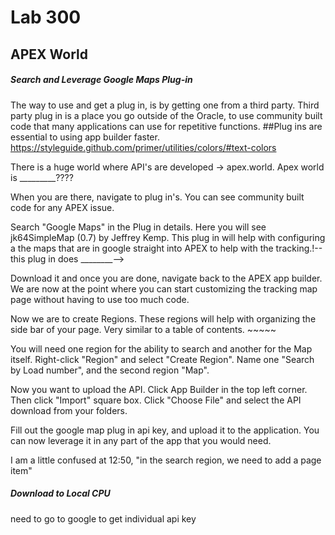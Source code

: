 # Lab 300
## APEX World
##### Search and Leverage Google Maps Plug-in

The way to use and get a plug in, is by getting one from a third party. Third party plug in is a place you go outside of the Oracle, to use community built code that many applications can use for repetitive functions. ##Plug ins are essential to using app builder faster.<!--what is a third party--> <!--FIGURE OUT COLOR CHANGE-->https://styleguide.github.com/primer/utilities/colors/#text-colors

There is a huge world where API's are developed -> apex.world. Apex world is _________????

When you are there, navigate to plug in's. You can see community built code for any APEX issue.

Search "Google Maps" in the Plug in details. Here you will see jk64SimpleMap (0.7) by Jeffrey Kemp. This plug in will help with configuring a the maps that are in google straight into APEX to help with the tracking.!--this plug in does ________-->

Download it and once you are done, navigate back to the APEX app builder. We are now at the point where you can start customizing the tracking map page without having to use too much code.

Now we are to create Regions. These regions will help with organizing the side bar of your page. Very similar to a table of contents. ~~~~~ <!--what is a region-->

<!-- this is also in Lab 500. Should we also merge? Yes -->

You will need one region for the ability to search and another for the Map itself. Right-click "Region" and select "Create Region". Name one "Search by Load number", and the second region "Map".

Now you want to upload the API. Click App Builder in the top left corner. Then click "Import" square box. Click "Choose File" and select the API download from your folders.

Fill out the google map plug in api key, and upload it to the application. You can now leverage it in any part of the app that you would need.

I am a little confused at 12:50, "in the search region, we need to add a page item"
##### Download to Local CPU

<!-- what specifically do we want to dowload to local CPU and why should that go here?-->

need to go to google to get individual api key
